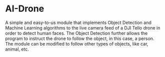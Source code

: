 # AI-Drone
A simple and easy-to-us module that implements Object Detection and Machine Learning algorithms to the live camera feed of a DJI Tello drone in order to detect human faces. The Object Detection further allows the program to instruct the drone to follow the object, in this case, a person. The module can be modified to follow other types of objects, like car, animal, etc.
